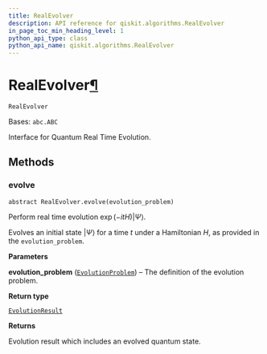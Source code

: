 ```yaml
---
title: RealEvolver
description: API reference for qiskit.algorithms.RealEvolver
in_page_toc_min_heading_level: 1
python_api_type: class
python_api_name: qiskit.algorithms.RealEvolver
---
```


# RealEvolver[¶](#realevolver "Permalink to this headline")

<span id="qiskit.algorithms.RealEvolver" />

`RealEvolver`

Bases: `abc.ABC`

Interface for Quantum Real Time Evolution.

## Methods

### evolve

<span id="qiskit.algorithms.RealEvolver.evolve" />

`abstract RealEvolver.evolve(evolution_problem)`

Perform real time evolution $\exp(-i t H)|\Psi\rangle$.

Evolves an initial state $|\Psi\rangle$ for a time $t$ under a Hamiltonian $H$, as provided in the `evolution_problem`.

**Parameters**

**evolution\_problem** ([`EvolutionProblem`](qiskit.algorithms.EvolutionProblem "qiskit.algorithms.evolvers.evolution_problem.EvolutionProblem")) – The definition of the evolution problem.

**Return type**

[`EvolutionResult`](qiskit.algorithms.EvolutionResult "qiskit.algorithms.evolvers.evolution_result.EvolutionResult")

**Returns**

Evolution result which includes an evolved quantum state.

